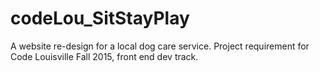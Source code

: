 # codeLou_SitStayPlay
A website re-design for a local dog care service. Project requirement for Code Louisville Fall 2015, front end dev track.
